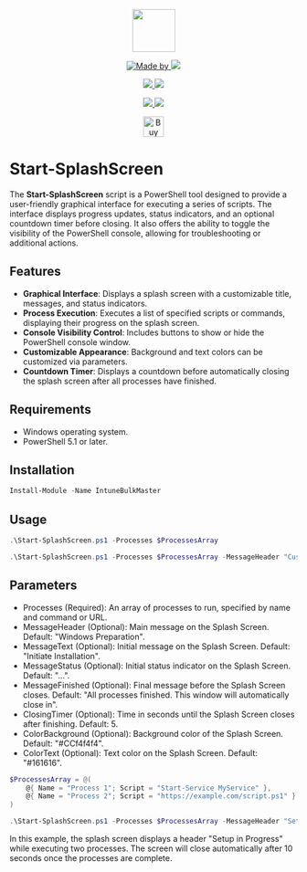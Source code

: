<p align="center">
    <a href="https://scloud.work" alt="Florian Salzmann | scloud"></a>
            <img src="https://scloud.work/wp-content/uploads/Start-SplashScreen.webp" width="75" height="75" /></a>
</p>
<p align="center">
    <a href="https://www.linkedin.com/in/fsalzmann/">
        <img alt="Made by" src="https://img.shields.io/static/v1?label=made%20by&message=Florian%20Salzmann&color=04D361">
    </a>
    <a href="https://x.com/FlorianSLZ" alt="X / Twitter">
    	<img src="https://img.shields.io/twitter/follow/FlorianSLZ.svg?style=social"/>
    </a>
</p>
<p align="center">
    <a href="https://www.powershellgallery.com/packages/Start-SplashScreen/" alt="PowerShell Gallery Version">
        <img src="https://img.shields.io/powershellgallery/v/Start-SplashScreen.svg" />
    </a>
    <a href="https://www.powershellgallery.com/packages/Start-SplashScreen/" alt="PS Gallery Downloads">
        <img src="https://img.shields.io/powershellgallery/dt/Start-SplashScreen.svg" />
    </a>
</p>
<p align="center">
    <a href="https://raw.githubusercontent.com/FlorianSLZ/Start-SplashScreen/master/LICENSE" alt="GitHub License">
        <img src="https://img.shields.io/github/license/FlorianSLZ/Start-SplashScreen.svg" />
    </a>
    <a href="https://github.com/FlorianSLZ/Start-SplashScreen/graphs/contributors" alt="GitHub Contributors">
        <img src="https://img.shields.io/github/contributors/FlorianSLZ/Start-SplashScreen.svg"/>
    </a>
</p>

<p align="center">
	<a href='https://ko-fi.com/G2G211KJI9' target='_blank'><img height='36' style='border:0px;height:36px;' src='https://storage.ko-fi.com/cdn/kofi1.png?v=3' border='0' alt='Buy Me a Coffee at ko-fi.com' /></a>
</p>

# Start-SplashScreen 

The **Start-SplashScreen** script is a PowerShell tool designed to provide a user-friendly graphical interface for executing a series of scripts. The interface displays progress updates, status indicators, and an optional countdown timer before closing. It also offers the ability to toggle the visibility of the PowerShell console, allowing for troubleshooting or additional actions.

## Features 

- **Graphical Interface**: Displays a splash screen with a customizable title, messages, and status indicators.
- **Process Execution**: Executes a list of specified scripts or commands, displaying their progress on the splash screen.
- **Console Visibility Control**: Includes buttons to show or hide the PowerShell console window.
- **Customizable Appearance**: Background and text colors can be customized via parameters.
- **Countdown Timer**: Displays a countdown before automatically closing the splash screen after all processes have finished.

## Requirements

- Windows operating system.
- PowerShell 5.1 or later.

## Installation

```powershell
Install-Module -Name IntuneBulkMaster 
```

## Usage

```powershell
.\Start-SplashScreen.ps1 -Processes $ProcessesArray 

.\Start-SplashScreen.ps1 -Processes $ProcessesArray -MessageHeader "Custom Header" -MessageText "Initializing..." -MessageStatus "Loading..." -MessageFinished "Done!" -ClosingTimer 10 -ColorBackground "#FFFFFF" -ColorText "#000000"

```

## Parameters
- Processes (Required): An array of processes to run, specified by name and command or URL.
- MessageHeader (Optional): Main message on the Splash Screen. Default: "Windows Preparation".
- MessageText (Optional): Initial message on the Splash Screen. Default: "Initiate Installation".
- MessageStatus (Optional): Initial status indicator on the Splash Screen. Default: "...".
- MessageFinished (Optional): Final message before the Splash Screen closes. Default: "All processes finished. This window will automatically close in".
- ClosingTimer (Optional): Time in seconds until the Splash Screen closes after finishing. Default: 5.
- ColorBackground (Optional): Background color of the Splash Screen. Default: "#CCf4f4f4".
- ColorText (Optional): Text color on the Splash Screen. Default: "#161616".

```powershell
$ProcessesArray = @(
    @{ Name = "Process 1"; Script = "Start-Service MyService" },
    @{ Name = "Process 2"; Script = "https://example.com/script.ps1" }
)

.\Start-SplashScreen.ps1 -Processes $ProcessesArray -MessageHeader "Setup in Progress" -MessageFinished "Installation Complete!" -ClosingTimer 10
```
In this example, the splash screen displays a header "Setup in Progress" while executing two processes. The screen will close automatically after 10 seconds once the processes are complete.

